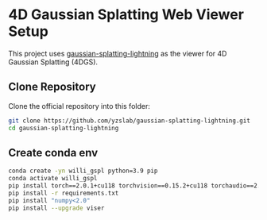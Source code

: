 
# 4D Gaussian Splatting Web Viewer Setup

This project uses [gaussian-splatting-lightning](https://github.com/yzslab/gaussian-splatting-lightning) as the viewer for 4D Gaussian Splatting (4DGS).

## Clone Repository

Clone the official repository into this folder:

```bash
git clone https://github.com/yzslab/gaussian-splatting-lightning.git
cd gaussian-splatting-lightning
```

## Create conda env

```bash
conda create -yn willi_gspl python=3.9 pip
conda activate willi_gspl
pip install torch==2.0.1+cu118 torchvision==0.15.2+cu118 torchaudio==2.0.2+cu118 -f https://download.pytorch.org/whl/torch_stable.html
pip install -r requirements.txt
pip install "numpy<2.0"
pip install --upgrade viser
```
